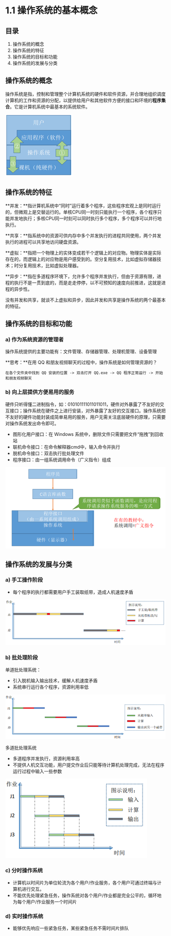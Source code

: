 # 1.1 操作系统的基本概念 

## 目录

1. 操作系统的概念
2. 操作系统的特征
3. 操作系统的目标和功能
4. 操作系统的发展与分类



## 操作系统的概念

操作系统是指，控制和管理整个计算机系统的硬件和软件资源，并合理地组织调度计算机的工作和资源的分配，以提供给用户和其他软件方便的接口和环境的**程序集合**。它是计算机系统中最基本的系统软件。

![image-20211030140024631](image-20211030140024631.png)



## 操作系统的特征

**并发：**指计算机系统中“同时”运行着多个程序，这些程序宏观上是同时运行的，但微观上是交替运行的。单核CPU同一时刻只能执行一个程序，各个程序只能并发地执行；多核CPU同一时刻可以同时执行多个程序，多个程序可以并行地执行。

**共享：**指系统中的资源可供内存中多个并发执行的进程共同使用，两个并发执行的进程可以共享地访问硬盘资源。

**虚拟：**指把一个物理上的实体变成若干个逻辑上的对应物。物理实体是实际存在的，而逻辑上的对应物是用户感受到的。空分复用技术，比如虚拟存储器技术；时分复用技术，比如虚拟处理器。

**异步：**指在多道程序环境下，允许多个程序并发执行，但由于资源有限，进程的执行不是一贯到底的，而是走走停停，以不可预知的速度向前推进，这就是进程的异步性。

没有并发和共享，就谈不上虚拟和异步，因此并发和共享是操作系统的两个最基本的特征。



## 操作系统的目标和功能

### a) 作为系统资源的管理者

操作系统提供的主要功能有：文件管理、存储器管理、处理机管理、设备管理



**思考：**在用 QQ 和朋友视频聊天的过程中，操作系统是如何管理资源的？

```
在各个文件夹中找到 QQ 安装的位置 -> 双击打开 QQ.exe -> QQ 程序正常运行 -> 开始和朋友视频聊天
```



### b) 向上层提供方便易用的服务

硬件只听得懂二进制指令，如：010101111011011011，硬件对外暴露了不友好的交互接口；操作系统在硬件之上进行安装，对外暴露了友好的交互接口。操作系统把不友好的硬件功能封装成简单易用的服务，用户无需关注底层硬件的原理，只需要对操作系统发出命令即可。

* 图形化用户接口：在 Windows 系统中，删除文件只需要把文件“拖拽”到回收站
* 联机命令接口：在命令解释器cmd中，输入命令并执行
* 脱机命令接口：双击执行批处理文件
* 程序接口：由一组系统调用命令（广义指令）组成

![image-20211030144528734](image-20211030144528734.png)



## 操作系统的发展与分类

### a) 手工操作阶段

* 每个程序的执行都需要用户手工装取纸带，造成人机速度矛盾

![image-20211030160331907](image-20211030160331907.png)

### b) 批处理阶段

单道批处理系统：

* 引入脱机输入输出技术，缓解人机速度矛盾
* 系统串行运行各个程序，资源利用率低

![image-20211030160430023](image-20211030160430023.png)

多道批处理系统

* 多道程序并发执行，资源利用率高
* 不提供人机交互功能，用户提交作业后只能等待计算机处理完成，无法在程序运行过程中输入一些参数

![image-20211030160459283](image-20211030160459283.png)

### c) 分时操作系统

* 计算机以时间片为单位轮流为各个用户/作业服务，各个用户可通过终端与计算机进行交互。
* 不能优先处理紧急任务，操作系统对各个用户/作业都是完全公平的，循环地为每个用户/作业服务一个时间片



### d) 实时操作系统

* 能够优先响应一些紧急任务，某些紧急任务不需时间片排队

